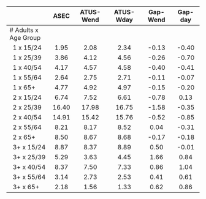 
|                      |         ASEC |    ATUS-Wend |    ATUS-Wday |     Gap-Wend |      Gap-day |
| -------------------- | :----------: | :----------: | :----------: | :----------: | :----------: |
| # Adults x Age Group |              |              |              |              |              |
| &nbsp;&nbsp;1 x 15/24 |         1.95 |         2.08 |         2.34 |        -0.13 |        -0.40 |
| &nbsp;&nbsp;1 x 25/39 |         3.86 |         4.12 |         4.56 |        -0.26 |        -0.70 |
| &nbsp;&nbsp;1 x 40/54 |         4.17 |         4.57 |         4.58 |        -0.40 |        -0.41 |
| &nbsp;&nbsp;1 x 55/64 |         2.64 |         2.75 |         2.71 |        -0.11 |        -0.07 |
| &nbsp;&nbsp;1 x 65+  |         4.77 |         4.92 |         4.97 |        -0.15 |        -0.20 |
| &nbsp;&nbsp;2 x 15/24 |         6.74 |         7.52 |         6.61 |        -0.78 |         0.13 |
| &nbsp;&nbsp;2 x 25/39 |        16.40 |        17.98 |        16.75 |        -1.58 |        -0.35 |
| &nbsp;&nbsp;2 x 40/54 |        14.91 |        15.42 |        15.76 |        -0.52 |        -0.85 |
| &nbsp;&nbsp;2 x 55/64 |         8.21 |         8.17 |         8.52 |         0.04 |        -0.31 |
| &nbsp;&nbsp;2 x 65+  |         8.50 |         8.67 |         8.68 |        -0.17 |        -0.18 |
| &nbsp;&nbsp;3+ x 15/24 |         8.87 |         8.37 |         8.89 |         0.50 |        -0.01 |
| &nbsp;&nbsp;3+ x 25/39 |         5.29 |         3.63 |         4.45 |         1.66 |         0.84 |
| &nbsp;&nbsp;3+ x 40/54 |         8.37 |         7.50 |         7.33 |         0.86 |         1.04 |
| &nbsp;&nbsp;3+ x 55/64 |         3.14 |         2.73 |         2.53 |         0.41 |         0.61 |
| &nbsp;&nbsp;3+ x 65+ |         2.18 |         1.56 |         1.33 |         0.62 |         0.86 |

